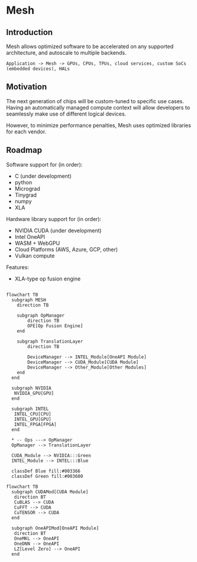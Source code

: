 # Mesh

## Introduction
Mesh allows optimized software to be accelerated on any supported architecture, and autoscale to multiple backends.

`Application -> Mesh -> GPUs, CPUs, TPUs, cloud services, custom SoCs (embedded devices), HALs`

## Motivation
The next generation of chips will be custom-tuned to specific use cases. Having an automatically managed compute context will allow developers to seamlessly make use of different logical devices.

However, to minimize performance penalties, Mesh uses optimized libraries for each vendor.

## Roadmap

Software support for (in order):
- C (under development)
- python
- Micrograd
- Tinygrad
- numpy
- XLA

Hardware library support for (in order):
- NVIDIA CUDA (under development)
- Intel OneAPI
- WASM + WebGPU
- Cloud Platforms (AWS, Azure, GCP, other)
- Vulkan compute

Features:
- XLA-type op fusion engine

```mermaid

flowchart TB
  subgraph MESH
    direction TB
    
    subgraph OpManager
        direction TB
        OFE[Op Fusion Engine]
    end
    
    subgraph TranslationLayer
        direction TB
        
        DeviceManager --> INTEL_Module[OneAPI Module]
        DeviceManager --> CUDA_Module[CUDA Module]
        DeviceManager --> Other_Module[Other Modules]
    end
  end
  
  subgraph NVIDIA
   NVIDIA_GPU[GPU]
  end
  
  subgraph INTEL
   INTEL_CPU[CPU]
   INTEL_GPU[GPU]
   INTEL_FPGA[FPGA]
  end
  
  * -- Ops ---> OpManager
  OpManager --> TranslationLayer

  CUDA_Module --> NVIDIA:::Green
  INTEL_Module --> INTEL:::Blue
  
  classDef Blue fill:#003366
  classDef Green fill:#003600
```
```mermaid
flowchart TB
  subgraph CUDAMod[CUDA Module]
   direction BT
   CuBLAS --> CUDA
   CuFFT --> CUDA
   CuTENSOR --> CUDA
  end

  subgraph OneAPIMod[OneAPI Module]
   direction BT
   OneMKL --> OneAPI
   OneDNN --> OneAPI
   LZ[Level Zero] --> OneAPI
  end
```
